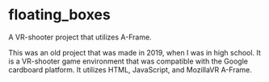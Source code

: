 # floating_boxes
A VR-shooter project that utilizes A-Frame.

This was an old project that was made in 2019, when I was in high school. It is a VR-shooter game environment that was compatible with the Google cardboard platform. It utilizes HTML, JavaScript, and MozillaVR A-Frame.
